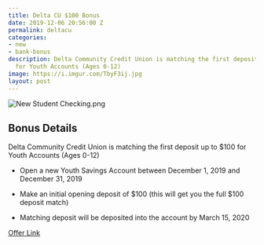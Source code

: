 ```yaml
---
title: Delta CU $100 Bonus
date: 2019-12-06 20:56:00 Z
permalink: deltacu
categories:
- new
- bank-bonus
description: Delta Community Credit Union is matching the first deposit up to $100
  for Youth Accounts (Ages 0-12)
image: https://i.imgur.com/TbyF3ij.jpg
layout: post
---
```


![New Student Checking.png](/uploads/New%20Student%20Checking.png)

## **Bonus Details**

Delta Community Credit Union is matching the first deposit up to $100 for Youth Accounts (Ages 0-12)

* Open a new Youth Savings Account between December 1, 2019 and December 31, 2019

* Make an initial opening deposit of $100 (this will get you the full $100 deposit match)

* Matching deposit will be deposited into the account by March 15, 2020

[Offer Link](https://www.deltacommunitycu.com/personal/banking/savings-accounts/youth-savings-accounts.aspx)